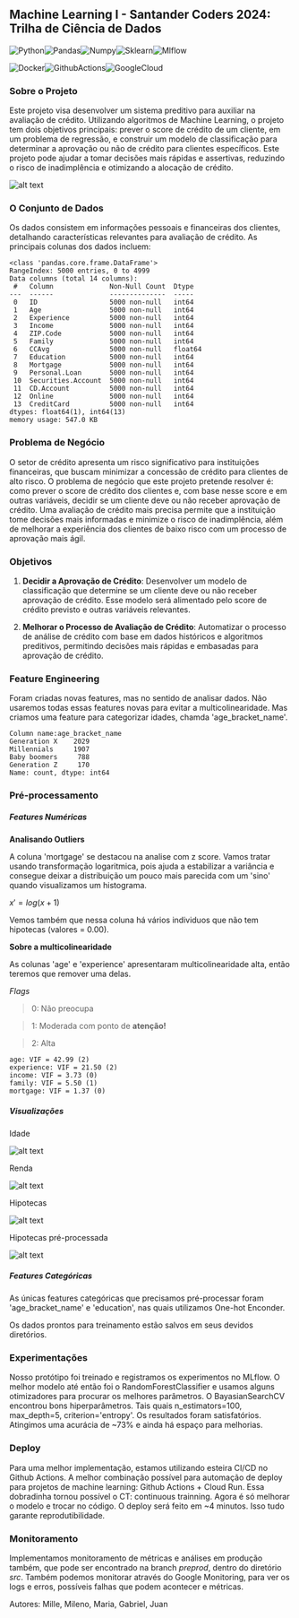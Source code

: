 ## Machine Learning I - Santander Coders 2024: Trilha de Ciência de Dados

![Python](https://img.shields.io/badge/Python-3776AB.svg?style=for-the-badge&logo=Python&logoColor=white)![Pandas](https://img.shields.io/badge/pandas-150458.svg?style=for-the-badge&logo=pandas&logoColor=white)![Numpy](https://img.shields.io/badge/NumPy-013243.svg?style=for-the-badge&logo=NumPy&logoColor=white)![Sklearn](https://img.shields.io/badge/scikitlearn-F7931E.svg?style=for-the-badge&logo=scikit-learn&logoColor=white)![Mlflow](https://img.shields.io/badge/MLflow-0194E2.svg?style=for-the-badge&logo=MLflow&logoColor=white)

![Docker](https://img.shields.io/badge/Docker-2496ED.svg?style=for-the-badge&logo=Docker&logoColor=white)![GithubActions](https://img.shields.io/badge/GitHub%20Actions-2088FF.svg?style=for-the-badge&logo=GitHub-Actions&logoColor=white)![GoogleCloud](https://img.shields.io/badge/Google%20Cloud-4285F4.svg?style=for-the-badge&logo=Google-Cloud&logoColor=white)


### Sobre o Projeto

Este projeto visa desenvolver um sistema preditivo para auxiliar na avaliação de crédito. Utilizando algoritmos de Machine Learning, o projeto tem dois objetivos principais: prever o score de crédito de um cliente, em um problema de regressão, e construir um modelo de classificação para determinar a aprovação ou não de crédito para clientes específicos. Este projeto pode ajudar a tomar decisões mais rápidas e assertivas, reduzindo o risco de inadimplência e otimizando a alocação de crédito.

![alt text](docs/mlops_0.png)

### O Conjunto de Dados

Os dados consistem em informações pessoais e financeiras dos clientes, detalhando características relevantes para avaliação de crédito. As principais colunas dos dados incluem:

```
<class 'pandas.core.frame.DataFrame'>
RangeIndex: 5000 entries, 0 to 4999
Data columns (total 14 columns):
 #   Column              Non-Null Count  Dtype  
---  ------              --------------  -----  
 0   ID                  5000 non-null   int64  
 1   Age                 5000 non-null   int64  
 2   Experience          5000 non-null   int64  
 3   Income              5000 non-null   int64  
 4   ZIP.Code            5000 non-null   int64  
 5   Family              5000 non-null   int64  
 6   CCAvg               5000 non-null   float64
 7   Education           5000 non-null   int64  
 8   Mortgage            5000 non-null   int64  
 9   Personal.Loan       5000 non-null   int64  
 10  Securities.Account  5000 non-null   int64  
 11  CD.Account          5000 non-null   int64  
 12  Online              5000 non-null   int64  
 13  CreditCard          5000 non-null   int64  
dtypes: float64(1), int64(13)
memory usage: 547.0 KB

```

### Problema de Negócio

O setor de crédito apresenta um risco significativo para instituições financeiras, que buscam minimizar a concessão de crédito para clientes de alto risco. O problema de negócio que este projeto pretende resolver é: como prever o score de crédito dos clientes e, com base nesse score e em outras variáveis, decidir se um cliente deve ou não receber aprovação de crédito. Uma avaliação de crédito mais precisa permite que a instituição tome decisões mais informadas e minimize o risco de inadimplência, além de melhorar a experiência dos clientes de baixo risco com um processo de aprovação mais ágil.

### Objetivos

1. **Decidir a Aprovação de Crédito**: Desenvolver um modelo de classificação que determine se um cliente deve ou não receber aprovação de crédito. Esse modelo será alimentado pelo score de crédito previsto e outras variáveis relevantes.

2. **Melhorar o Processo de Avaliação de Crédito**: Automatizar o processo de análise de crédito com base em dados históricos e algoritmos preditivos, permitindo decisões mais rápidas e embasadas para aprovação de crédito.

### Feature Engineering

Foram criadas novas features, mas no sentido de analisar dados. Não usaremos todas essas features novas para evitar a multicolinearidade. Mas criamos uma feature para categorizar idades, chamda 'age_bracket_name'.

```
Column name:age_bracket_name
Generation X    2029
Millennials     1907
Baby boomers     788
Generation Z     170
Name: count, dtype: int64
```

### Pré-processamento

##### Features Numéricas

**Analisando Outliers**

A coluna 'mortgage' se destacou na analise com z score. Vamos tratar usando transformação logaritmica, pois ajuda a estabilizar a variância e consegue deixar a distribuição um pouco mais parecida com um 'sino' quando visualizamos um histograma.

$x′=log(x+1)$

Vemos também que nessa coluna há vários individuos que não tem hipotecas (valores = 0.00).

**Sobre a multicolinearidade**

As colunas 'age' e 'experience' apresentaram multicolinearidade alta, então teremos que remover uma delas.


*Flags*
> 0: Não preocupa

> 1: Moderada com ponto de **atenção!**

> 2: Alta

```
age: VIF = 42.99 (2)
experience: VIF = 21.50 (2)
income: VIF = 3.73 (0)
family: VIF = 5.50 (1)
mortgage: VIF = 1.37 (0)
```

##### Visualizações

Idade

![alt text](reports/plots/age_dist.png)

Renda

![alt text](reports/plots/income_dist.png)

Hipotecas

![alt text](reports/plots/mortgage_dist.png)

Hipotecas pré-processada

![alt text](reports/plots/log_mortgage_dist.png)

##### Features Categóricas

As únicas features categóricas que precisamos pré-processar foram 'age_bracket_name' e 'education', nas quais utilizamos One-hot Enconder.

Os dados prontos para treinamento estão salvos em seus devidos diretórios.

### Experimentações

Nosso protótipo foi treinado e registramos os experimentos no MLflow. O melhor modelo até então foi o RandomForestClassifier e usamos alguns otimizadores para procurar os melhores parâmetros. O BayasianSearchCV encontrou bons hiperparâmetros. Tais quais n_estimators=100, max_depth=5, criterion='entropy'. Os resultados foram satisfatórios. Atingimos uma acurácia de ~73% e ainda há espaço para melhorias.

### Deploy

Para uma melhor implementação, estamos utilizando esteira CI/CD no Github Actions. A melhor combinação possível para automação de deploy para projetos de machine learning: Github Actions + Cloud Run. Essa dobradinha tornou possível o CT: continuous trainning. Agora é só melhorar o modelo e trocar no código. O deploy será feito em ~4 minutos. Isso tudo garante reprodutibilidade.

### Monitoramento

Implementamos monitoramento de métricas e análises em produção também, que pode ser encontrado na branch *preprod*, dentro do diretório *src*. 
Também podemos monitorar através do Google Monitoring, para ver os logs e erros, possíveis falhas que podem acontecer e métricas.

Autores: Mille, Mileno, Maria, Gabriel, Juan
